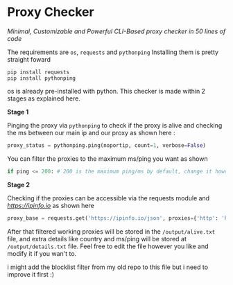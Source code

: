 # Proxy Checker
*Minimal, Customizable and Powerful CLI-Based proxy checker in 50 lines of code*

The requirements are ``os``, ``requests`` and ``pythonping``
Installing them is pretty straight foward
```
pip install requests
pip install pythonping
```
os is already pre-installed with python.
This checker is made within 2 stages as explained here.

**Stage 1**

Pinging the proxy via ``pythonping`` to check if the proxy is alive and checking the ms between our main ip and our proxy as shown here :
```py
proxy_status = pythonping.ping(noportip, count=1, verbose=False)
```
You can filter the proxies to the maximum ms/ping you want as shown
```py
if ping <= 200: # 200 is the maximum ping/ms by default, change it however you like it to be.
```

**Stage 2**

Checking if the proxies can be accessible via the requests module and *https://ipinfo.io* as shown here
```py
proxy_base = requests.get('https://ipinfo.io/json', proxies={'http': 'http://' + ip, 'https': 'http://' + ip}, timeout=3.5) # you can change the timeout to make the program faster, 3.5s is the default.
```

After that filtered working proxies will be stored in the ``/output/alive.txt`` file, and extra details like country and ms/ping will be stored at ``/output/details.txt`` file.
Feel free to edit the file however you like and modify it if you wan't to.

i might add the blocklist filter from my old repo to this file but i need to improve it first :)
